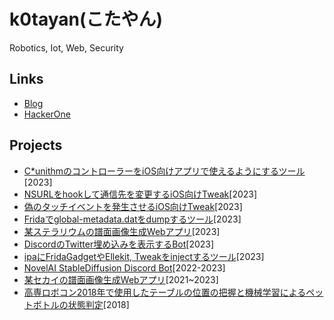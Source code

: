 # k0tayan(こたやん)
Robotics, Iot, Web, Security

## Links
- [Blog](https://www.kotayan.xyz/)  
- [HackerOne](https://hackerone.com/kotayan)

## Projects
- [C*unithmのコントローラーをiOS向けアプリで使えるようにするツール](https://github.com/PurplePalette/tasoller-ios-bridge)[2023]
- [NSURLをhookして通信先を変更するiOS向けTweak](https://github.com/k0tayan/NSURL_HOOK)[2023]
- [偽のタッチイベントを発生させるiOS向けTweak](https://github.com/PurplePalette/libfaketouch)[2023]
- [Fridaでglobal-metadata.datをdumpするツール](https://github.com/k0tayan/FridaDumpGlobalMetadata)[2023]
- [某ステラリウムの譜面画像生成Webアプリ](https://github.com/PurplePalette/sus-2-ymst-img)[2023]
- [DiscordのTwitter埋め込みを表示するBot](https://github.com/PurplePalette/twifixbot)[2023]
- [ipaにFridaGadgetやEllekit, Tweakをinjectするツール](https://github.com/PurplePalette/patch_ipa)[2023]
- [NovelAI StableDiffusion Discord Bot](https://github.com/k0tayan/NovelAI-SD-DiscordBot)[2022-2023]
- [某セカイの譜面画像生成Webアプリ](https://github.com/PurplePalette/sekai-sus-2-img)[2021~2023]
- [高専ロボコン2018年で使用したテーブルの位置の把握と機械学習によるペットボトルの状態判定](https://github.com/k0tayan/PathPlanning)[2018]
